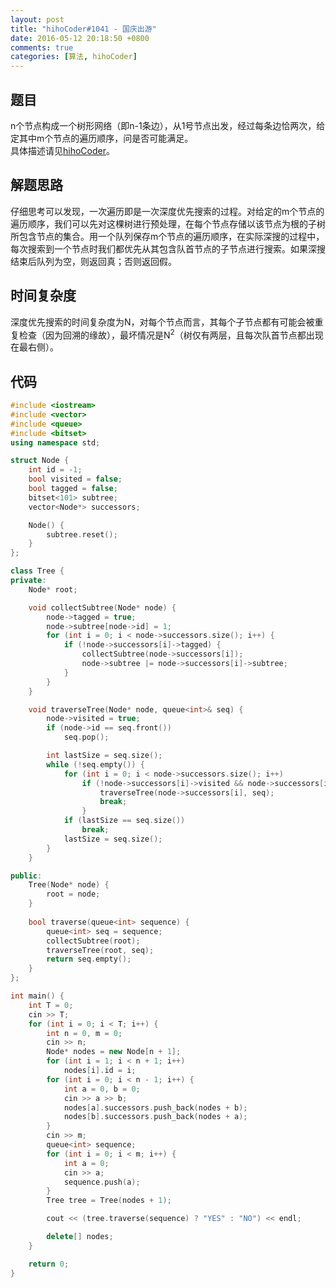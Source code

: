 ```yaml
---
layout: post
title: "hihoCoder#1041 - 国庆出游"
date: 2016-05-12 20:18:50 +0800
comments: true
categories: [算法, hihoCoder]
---
```


## 题目
n个节点构成一个树形网络（即n-1条边），从1号节点出发，经过每条边恰两次，给定其中m个节点的遍历顺序，问是否可能满足。  
具体描述请见[hihoCoder](http://hihocoder.com/problemset/problem/1041)。
<!--more-->
## 解题思路
仔细思考可以发现，一次遍历即是一次深度优先搜索的过程。对给定的m个节点的遍历顺序，我们可以先对这棵树进行预处理，在每个节点存储以该节点为根的子树所包含节点的集合。用一个队列保存m个节点的遍历顺序，在实际深搜的过程中，每次搜索到一个节点时我们都优先从其包含队首节点的子节点进行搜索。如果深搜结束后队列为空，则返回真；否则返回假。
## 时间复杂度
深度优先搜索的时间复杂度为N，对每个节点而言，其每个子节点都有可能会被重复检查（因为回溯的缘故），最坏情况是N<sup>2</sup>（树仅有两层，且每次队首节点都出现在最右侧）。
## 代码
```c++
#include <iostream>
#include <vector>
#include <queue>
#include <bitset>
using namespace std;

struct Node {
	int id = -1;
	bool visited = false;
	bool tagged = false;
	bitset<101> subtree;
	vector<Node*> successors;

	Node() {
		subtree.reset();
	}
};

class Tree {
private:
	Node* root;

	void collectSubtree(Node* node) {
		node->tagged = true;
		node->subtree[node->id] = 1;
		for (int i = 0; i < node->successors.size(); i++) {
			if (!node->successors[i]->tagged) {
				collectSubtree(node->successors[i]);
				node->subtree |= node->successors[i]->subtree;
			}
		}
	}

	void traverseTree(Node* node, queue<int>& seq) {
		node->visited = true;
		if (node->id == seq.front())
			seq.pop();

		int lastSize = seq.size();
		while (!seq.empty()) {
			for (int i = 0; i < node->successors.size(); i++)
				if (!node->successors[i]->visited && node->successors[i]->subtree[seq.front()]) {
					traverseTree(node->successors[i], seq);
					break;
				}
			if (lastSize == seq.size())
				break;
			lastSize = seq.size();
		}
	}

public:
	Tree(Node* node) {
		root = node;
	}
	
	bool traverse(queue<int> sequence) {
		queue<int> seq = sequence;
		collectSubtree(root);
		traverseTree(root, seq);
		return seq.empty();
	}
};

int main() {
	int T = 0;
	cin >> T;
	for (int i = 0; i < T; i++) {
		int n = 0, m = 0;
		cin >> n;
		Node* nodes = new Node[n + 1];
		for (int i = 1; i < n + 1; i++)
			nodes[i].id = i;
		for (int i = 0; i < n - 1; i++) {
			int a = 0, b = 0;
			cin >> a >> b;
			nodes[a].successors.push_back(nodes + b);
			nodes[b].successors.push_back(nodes + a);
		}
		cin >> m;
		queue<int> sequence;
		for (int i = 0; i < m; i++) {
			int a = 0;
			cin >> a;
			sequence.push(a);
		}
		Tree tree = Tree(nodes + 1);

		cout << (tree.traverse(sequence) ? "YES" : "NO") << endl;

		delete[] nodes;
	}

	return 0;
}
```